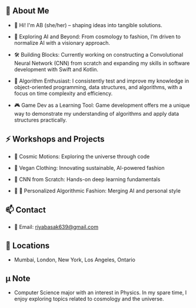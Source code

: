 ## 🐝 About Me

- 👋 Hi! I'm AB (she/her) – shaping ideas into tangible solutions.

- 🌌 Exploring AI and Beyond: From cosmology to fashion, I’m driven to normalize AI with a visionary approach.  

- 🛠️ Building Blocks: Currently working on constructing a Convolutional Neural Network (CNN) from scratch and expanding my skills in software development with Swift and Kotlin.

- 🧠 Algorithm Enthusiast: I consistently test and improve my knowledge in object-oriented programming, data structures, and algorithms, with a focus on time complexity and efficiency.

- 🎮 Game Dev as a Learning Tool: Game development offers me a unique way to demonstrate my understanding of algorithms and apply data structures practically.

## ⚡ Workshops and Projects

- 🌠 Cosmic Motions: Exploring the universe through code

- 🌱 Vegan Clothing: Innovating sustainable, AI-powered fashion  

- 🧬 CNN from Scratch: Hands-on deep learning fundamentals

- 👗 👜 Personalized Algorithmic Fashion: Merging AI and personal style
  
## 📫 Contact

- 📧 Email: riyabasak639@gmail.com

## 📍 Locations          
     
- Mumbai, London, New York, Los Angeles, Ontario   

## µ Note

- Computer Science major with an interest in Physics. In my spare time, I enjoy exploring topics related to cosmology and the universe.
